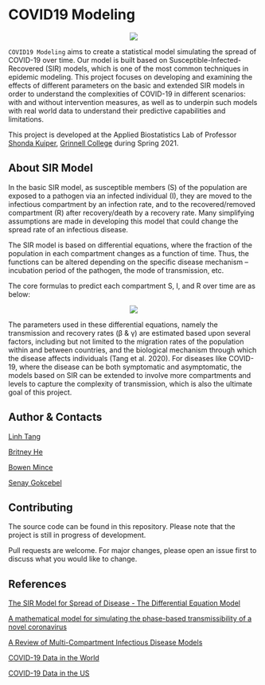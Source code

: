 # COVID19 Modeling

<p align="center"><img src="https://www.lewuathe.com/assets/img/posts/2020-03-11-covid-19-dynamics-with-sir-model/sir.png"/></p>

`COVID19 Modeling` aims to create a statistical model simulating the spread of COVID-19 over time. Our model is built based on Susceptible-Infected-Recovered (SIR) models, which is one of the most common techniques in epidemic modeling. This project focuses on developing and examining the effects of different parameters on the basic and extended SIR models in order to understand the complexities of COVID-19 in different scenarios: with and without intervention measures, as well as to underpin such models with real world data to understand their predictive capabilities and limitations.

This project is developed at the Applied Biostatistics Lab of Professor [Shonda Kuiper](https://www.grinnell.edu/user/kuipers), [Grinnell College](https://www.grinnell.edu/) during Spring 2021.

## About SIR Model

In the basic SIR model, as susceptible members (S) of the population are exposed to a pathogen via an infected individual (I), they are moved to the infectious compartment by an infection rate, and to the recovered/removed compartment (R) after recovery/death by a recovery rate. Many simplifying assumptions are made in developing this model that could change the spread rate of an infectious disease.

The SIR model is based on differential equations, where the fraction of the population in each compartment changes as a function of time. Thus, the functions can be altered depending on the specific disease mechanism – incubation period of the pathogen, the mode of transmission, etc.

The core formulas to predict each compartment S, I, and R over time are as below:

<p align="center"><img src="https://www.lewuathe.com/assets/img/posts/2020-03-11-covid-19-dynamics-with-sir-model/ode.png"/></p>

The parameters used in these differential equations, namely the transmission and recovery rates (β & γ) are estimated based upon several factors, including but not limited to the migration rates of the population within and between countries, and the biological mechanism through which the disease affects individuals (Tang et al. 2020). For diseases like COVID-19, where the disease can be both symptomatic and asymptomatic, the models based on SIR can be extended to involve more compartments and levels to capture the complexity of transmission, which is also the ultimate goal of this project.

## Author & Contacts
[Linh Tang](https://linhtang.me/)

[Britney He](mailto:hejiayu@grinnell.edu)

[Bowen Mince](mailto:mincebow@grinnell.edu)

[Senay Gokcebel](mailto:gokcebels@grinnell.edu)

## Contributing
The source code can be found in this repository. Please note that the project is still in progress of development.

Pull requests are welcome. For major changes, please open an issue first to discuss what you would like to change.

## References
[The SIR Model for Spread of Disease - The Differential Equation Model](https://www.maa.org/press/periodicals/loci/joma/the-sir-model-for-spread-of-disease-the-differential-equation-model)

[A mathematical model for simulating the phase-based transmissibility of a novel coronavirus](https://doi.org/10.1186/s40249-020-00640-3)

[A Review of Multi-Compartment Infectious Disease Models](https://doi.org/10.1111/insr.12402)

[COVID-19 Data in the World](https://www.kaggle.com/imdevskp/corona-virus-report?select=covid_19_clean_complete.csv)

[COVID-19 Data in the US](https://www.kaggle.com/imdevskp/corona-virus-report?select=usa_county_wise.csv)
